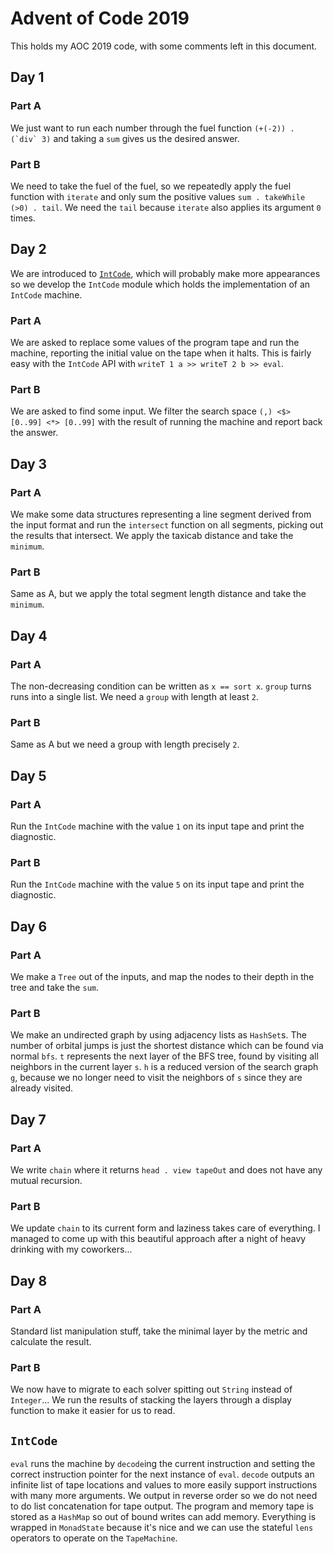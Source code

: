 # Advent of Code 2019

This holds my AOC 2019 code, with some comments left in this document.

## Day 1

### Part A

We just want to run each number through the fuel function ``(+(-2)) . (`div`
3)`` and taking a `sum` gives us the desired answer.

### Part B

We need to take the fuel of the fuel, so we repeatedly apply the fuel function
with `iterate` and only sum the positive values `sum . takeWhile (>0) . tail`.
We need the `tail` because `iterate` also applies its argument `0` times.

## Day 2

We are introduced to [`IntCode`](#intcode), which will probably make more
appearances so we develop the `IntCode` module which holds the implementation of
an `IntCode` machine.

### Part A

We are asked to replace some values of the program tape and run the machine,
reporting the initial value on the tape when it halts. This is fairly easy with
the `IntCode` API with `writeT 1 a >> writeT 2 b >> eval`.

### Part B

We are asked to find some input. We filter the search space `(,) <$> [0..99] <*>
[0..99]` with the result of running the machine and report back the answer.

## Day 3

### Part A

We make some data structures representing a line segment derived from the input
format and run the `intersect` function on all segments, picking out the results
that intersect. We apply the taxicab distance and take the `minimum`.

### Part B

Same as A, but we apply the total segment length distance and take the
`minimum`.

## Day 4

### Part A

The non-decreasing condition can be written as `x == sort x`. `group` turns runs
into a single list. We need a `group` with length at least `2`.

### Part B

Same as A but we need a group with length precisely `2`.

## Day 5

### Part A

Run the `IntCode` machine with the value `1` on its input tape and print the
diagnostic.

### Part B

Run the `IntCode` machine with the value `5` on its input tape and print the
diagnostic.

## Day 6

### Part A

We make a `Tree` out of the inputs, and map the nodes to their depth in the tree
and take the `sum`.

### Part B

We make an undirected graph by using adjacency lists as `HashSet`s. The number
of orbital jumps is just the shortest distance which can be found via normal
`bfs`. `t` represents the next layer of the BFS tree, found by visiting all
neighbors in the current layer `s`. `h` is a reduced version of the search graph
`g`, because we no longer need to visit the neighbors of `s` since they are
already visited.

## Day 7

### Part A

We write `chain` where it returns `head . view tapeOut` and does not have any
mutual recursion.

### Part B

We update `chain` to its current form and laziness takes care of everything. I
managed to come up with this beautiful approach after a night of heavy drinking
with my coworkers...

## Day 8

### Part A

Standard list manipulation stuff, take the minimal layer by the metric and
calculate the result.

### Part B

We now have to migrate to each solver spitting out `String` instead of
`Integer`... We run the results of stacking the layers through a display
function to make it easier for us to read.

## `IntCode`

`eval` runs the machine by `decode`ing the current instruction and setting the
correct instruction pointer for the next instance of `eval`. `decode` outputs an
infinite list of tape locations and values to more easily support instructions
with many more arguments. We output in reverse order so we do not need to do
list concatenation for tape output. The program and memory tape is stored as a
`HashMap` so out of bound writes can add memory. Everything is wrapped in
`MonadState` because it's nice and we can use the stateful `lens` operators to
operate on the `TapeMachine`.
